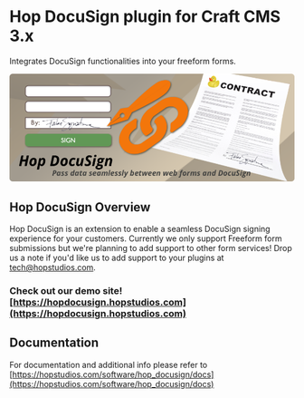 # Hop DocuSign plugin for Craft CMS 3.x

Integrates DocuSign functionalities into your freeform forms.

![Screenshot](resources/img/Hop-DocuSign.png)

## Hop DocuSign Overview

Hop DocuSign is an extension to enable a seamless DocuSign signing experience for your customers. Currently we only support Freeform form submissions but we're planning to add  support to other form services! Drop us a note if you'd like us to add support to your plugins at tech@hopstudios.com.

### Check out our demo site! [https://hopdocusign.hopstudios.com](https://hopdocusign.hopstudios.com)

## Documentation

For documentation and additional info please refer to [https://hopstudios.com/software/hop_docusign/docs](https://hopstudios.com/software/hop_docusign/docs)
